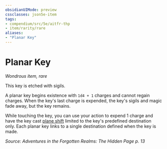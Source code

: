 ```yaml
---
obsidianUIMode: preview
cssclasses: json5e-item
tags:
- compendium/src/5e/aitfr-thp
- item/rarity/rare
aliases: 
- "Planar Key"
---
```

# Planar Key
*Wondrous item, rare*  


This key is etched with sigils.

A planar key begins existence with `1d4 + 1` charges and cannot regain charges. When the key's last charge is expended, the key's sigils and magic fade away, but the key remains.

While touching the key, you can use your action to expend 1 charge and have the key cast [plane shift](Mechanics/spells/plane-shift.md) limited to the key's predefined destination only. Each planar key links to a single destination defined when the key is made.

*Source: Adventures in the Forgotten Realms: The Hidden Page p. 13*
